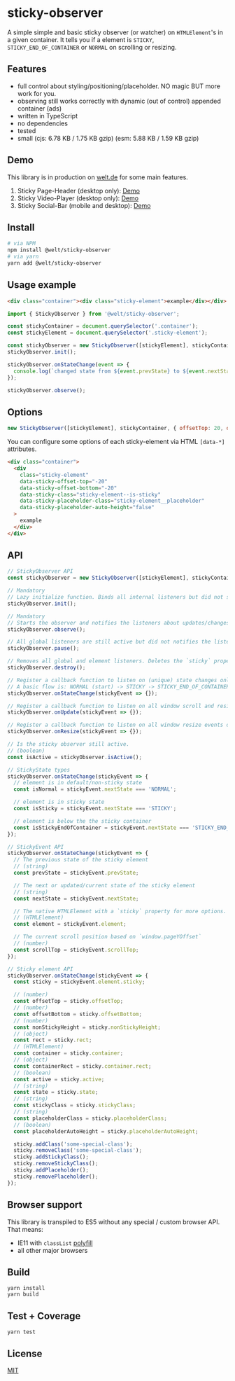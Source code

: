 # sticky-observer

A simple simple and basic sticky observer (or watcher) on `HTMLElement`'s in a given container. It tells you if a element is `STICKY`, `STICKY_END_OF_CONTAINER` or `NORMAL` on scrolling or resizing.

## Features

- full control about styling/positioning/placeholder. NO magic BUT more work for you.
- observing still works correctly with dynamic (out of control) appended container (ads)
- written in TypeScript
- no dependencies
- tested
- small (cjs: 6.78 KB / 1.75 KB gzip) (esm: 5.88 KB / 1.59 KB gzip)

## Demo

This library is in production on [welt.de](https://www.welt.de) for some main features.

1. Sticky Page-Header (desktop only): [Demo](https://www.welt.de)
2. Sticky Video-Player (desktop only): [Demo](https://www.welt.de/sport/fussball/article183952542/Nations-League-So-verhindert-die-deutsche-Nationalmannschaft-den-Abstieg.html)
3. Sticky Social-Bar (mobile and desktop): [Demo](https://www.welt.de/services/article7893735/Impressum.html)

## Install

```bash
# via NPM
npm install @welt/sticky-observer
# via yarn
yarn add @welt/sticky-observer
```

## Usage example

```html
<div class="container"><div class="sticky-element">example</div></div>
```

```js
import { StickyObserver } from '@welt/sticky-observer';

const stickyContainer = document.querySelector('.container');
const stickyElement = document.querySelector('.sticky-element');

const stickyObserver = new StickyObserver([stickyElement], stickyContainer);
stickyObserver.init();

stickyObserver.onStateChange(event => {
  console.log(`changed state from ${event.prevState} to ${event.nextState}`);
});

stickyObserver.observe();
```

## Options

```js
new StickyObserver([stickyElement], stickyContainer, { offsetTop: 20, offsetBottom: 20 });
```

You can configure some options of each sticky-element via HTML `[data-*]` attributes.

```html
<div class="container">
  <div
    class="sticky-element"
    data-sticky-offset-top="-20"
    data-sticky-offset-bottom="-20"
    data-sticky-class="sticky-element--is-sticky"
    data-sticky-placeholder-class="sticky-element__placeholder"
    data-sticky-placeholder-auto-height="false"
  >
    example
  </div>
</div>
```

## API

```js
// StickyObserver API
const stickyObserver = new StickyObserver([stickyElement], stickyContainer);

// Mandatory
// Lazy initialize function. Binds all internal listeners but did not start the observer.
stickyObserver.init();

// Mandatory
// Starts the observer and notifies the listeners about updates/changes/resizes.
stickyObserver.observe();

// All global listeners are still active but did not notifies the listeners about updates/changes/resizes.
stickyObserver.pause();

// Removes all global and element listeners. Deletes the `sticky` property of each sticky element
stickyObserver.destroy();

// Register a callback function to listen on (unique) state changes only (one event per change/transition).
// A basic flow is: NORMAL (start) -> STICKY -> STICKY_END_OF_CONTAINER
stickyObserver.onStateChange(stickyEvent => {});

// Register a callback function to listen on all window scroll and resize events (not throttled)
stickyObserver.onUpdate(stickyEvent => {});

// Register a callback function to listen on all window resize events only (not throttled)
stickyObserver.onResize(stickyEvent => {});

// Is the sticky observer still active.
// (boolean)
const isActive = stickyObserver.isActive();
```

```js
// StickyState types
stickyObserver.onStateChange(stickyEvent => {
  // element is in default/non-sticky state
  const isNormal = stickyEvent.nextState === 'NORMAL';

  // element is in sticky state
  const isSticky = stickyEvent.nextState === 'STICKY';

  // element is below the the sticky container
  const isStickyEndOfContainer = stickyEvent.nextState === 'STICKY_END_OF_CONTAINER';
});
```

```js
// StickyEvent API
stickyObserver.onStateChange(stickyEvent => {
  // The previous state of the sticky element
  // (string)
  const prevState = stickyEvent.prevState;

  // The next or updated/current state of the sticky element
  // (string)
  const nextState = stickyEvent.nextState;

  // The native HTMLElement with a `sticky` property for more options.
  // (HTMLElement)
  const element = stickyEvent.element;

  // The current scroll position based on `window.pageYOffset`
  // (number)
  const scrollTop = stickyEvent.scrollTop;
});
```

```js
// Sticky element API
stickyObserver.onStateChange(stickyEvent => {
  const sticky = stickyEvent.element.sticky;

  // (number)
  const offsetTop = sticky.offsetTop;
  // (number)
  const offsetBottom = sticky.offsetBottom;
  // (number)
  const nonStickyHeight = sticky.nonStickyHeight;
  // (object)
  const rect = sticky.rect;
  // (HTMLElement)
  const container = sticky.container;
  // (object)
  const containerRect = sticky.container.rect;
  // (boolean)
  const active = sticky.active;
  // (string)
  const state = sticky.state;
  // (string)
  const stickyClass = sticky.stickyClass;
  // (string)
  const placeholderClass = sticky.placeholderClass;
  // (boolean)
  const placeholderAutoHeight = sticky.placeholderAutoHeight;

  sticky.addClass('some-special-class');
  sticky.removeClass('some-special-class');
  sticky.addStickyClass();
  sticky.removeStickyClass();
  sticky.addPlaceholder();
  sticky.removePlaceholder();
});
```

## Browser support

This library is transpiled to ES5 without any special / custom browser API. That means:

- IE11 with `classList` [polyfill](https://github.com/yola/classlist-polyfill)
- all other major browsers

## Build

```
yarn install
yarn build
```

## Test + Coverage

```
yarn test
```

## License

[MIT](LICENSE)
